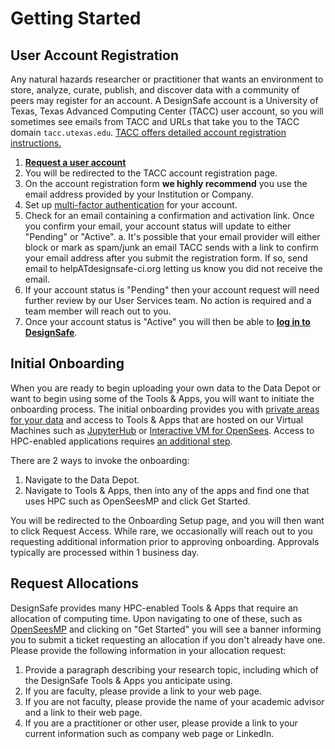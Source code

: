 <style>
    /* to use alphabet for nested lists */
    .document ol ol {
        list-style: lower-alpha;
    }
</style>

# Getting Started

## User Account Registration

Any natural hazards researcher or practitioner that wants an environment to store, analyze, curate, publish, and discover data with a community of peers may register for an account. A DesignSafe account is a University of Texas, Texas Advanced Computing Center (TACC) user account, so you will sometimes see emails from TACC and URLs that take you to the TACC domain `tacc.utexas.edu`. [TACC offers detailed account registration instructions.](https://docs.tacc.utexas.edu/basics/accounts/)

1. [**Request a user account**](https://accounts.tacc.utexas.edu/register/)
2. You will be redirected to the TACC account registration page.
3. On the account registration form **we highly recommend** you use the email address provided by your Institution or Company.
4. Set up [multi-factor authentication](https://docs.tacc.utexas.edu/basics/mfa/) for your account.
5. Check for an email containing a confirmation and activation link. Once you confirm your email, your account status will update to either "Pending" or "Active".
    a. It's possible that your email provider will either block or mark as spam/junk an email TACC sends with a link to confirm your email address after you submit the registration form. If so, send email to helpATdesignsafe-ci.org letting us know you did not receive the email.
6.  If your account status is "Pending" then your account request will need further review by our User Services team. No action is required and a team member will reach out to you.
7. Once your account status is "Active" you will then be able to [**log in to DesignSafe**](https://www.designsafe-ci.org/).

<!-- TODO: Use this when message box is smaller -->
<!-- https://github.com/TACC/TACC-Docs/issues/54 >
<!--
!!! note "Please note"
    A DesignSafe account is a TACC user account, so you will sometimes see emails from TACC and URLs that take you to the TACC domain `tacc.utexas.edu`.
-->
<!-- HELP: This syntax does not work -->
<!-- https://facelessuser.github.io/pymdown-extensions/extensions/blocks/plugins/admonition/#usage -->
<!--
/// note | Please Note
A DesignSafe account is a TACC user account, so you will sometimes see emails from TACC and URLs that take you to the TACC domain `tacc.utexas.edu`.
///
-->

## Initial Onboarding

When you are ready to begin uploading your own data to the Data Depot or want to begin using some of the Tools & Apps, you will want to initiate the onboarding process. The initial onboarding provides you with [private areas for your data](/user-guide/managingdata/datadepot/) and access to Tools & Apps that are hosted on our Virtual Machines such as [JupyterHub](https://www.designsafe-ci.org/use-designsafe/tools-applications/analysis/jupyter/) or [Interactive VM for OpenSees](https://www.designsafe-ci.org/use-designsafe/tools-applications/simulation/opensees/). Access to HPC-enabled applications requires [an additional step](#requestallocations).

There are 2 ways to invoke the onboarding:

1. Navigate to the Data Depot.
2. Navigate to Tools & Apps, then into any of the apps and find one that uses HPC such as OpenSeesMP and click Get Started.

You will be redirected to the Onboarding Setup page, and you will then want to click Request Access. While rare, we occasionally will reach out to you requesting additional information prior to approving onboarding. Approvals typically are processed within 1 business day.

## Request Allocations

DesignSafe provides many HPC-enabled Tools & Apps that require an allocation of computing time. Upon navigating to one of these, such as [OpenSeesMP](https://www.designsafe-ci.org/use-designsafe/tools-applications/simulation/opensees/) and clicking on "Get Started" you will see a banner informing you to submit a ticket requesting an allocation if you don't already have one. 
Please provide the following information in your allocation request:
1. Provide a paragraph describing your research topic, including which of the DesignSafe Tools & Apps you anticipate using.
2. If you are faculty, please provide a link to your web page.
3. If you are not faculty, please provide the name of your academic advisor and a link to their web page.
4. If you are a practitioner or other user, please provide a link to your current information such as company web page or LinkedIn.

   


